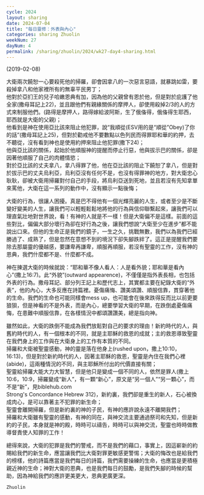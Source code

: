 ```yaml
---
cycle: 2024
layout: sharing
date: 2024-07-04
title: "每日靈修：外表與內心"
categories: sharing Zhuolin
weekNum: 27
dayNum: 4
permalink: /sharing/zhuolin/2024/wk27-day4-sharing.html
---
```


(2019-02-08)

大衛兩次饒恕一心要殺死他的掃羅，卻會因拿八的一次惡言惡語，就暴跳如雷，要殺掉拿八和他家裡所有的無辜平民男丁；    
他對於亞扪王的兒子哈嫩恩典有加，因為他的父親曾有恩於他，但是對於庇護了他全家(撒母耳記上22)，並且跟他們有親緣關係的摩押人，卻使用殺掉2/3的人的方式來制服他們。(路得是摩押人，路得嫁給波阿斯，生了俄俻得，俄俻得生耶西，耶西就是大衛的父親)；    
他看到是神在使用亞比該來阻止他犯罪，說“我順從(ESV用的是“順從”Obey)了你的話”(撒母耳記上25)，但對於勸戒他不要數點以色列民而得罪耶和華的約押，去不聽從，沒有看到神也是使用約押來阻止他犯罪(撒下24)；    
他與亞比該的關係，起始於他順服神的提醒而停止行惡，他與拔示巴的關係，卻是因著他順服了自己的肉體情慾；    
對於亞比該的丈夫拿八，拿八得罪了他，他在亞比該的阻止下饒恕了拿八，但是對於拔示巴的丈夫烏利亞，烏利亞沒有任何不是，也沒有得罪神的地方，對大衛忠心耿耿，卻被大衛用掃羅對付自己的手段，將烏利亞送到死地，並且若沒有先知拿單來罵他，大衛在這一系列的動作中，沒有顯示一點後悔；  

大衛的行為，很讓人困擾。真是巴不得他有一個光輝亮麗的人生，或者至少是不斷變好變美的人生，讓我們可以輕輕鬆鬆地將他的行為與信仰聯繫起來，讓我們可以理直氣壯地對世界說，看！有神的人就是不一樣！但是大衛偏不是這樣。前面的這些對比，偏偏大部分壞行為卻在好行為之後，讓我們想說“大衛至少在進步”都不能說出口來。但他的生命正是我們的鏡子，一生之久，挑戰無數，我們以為我們已經勝過了、成熟了，但是忽然在意想不到的境況下卻失腳跌絆了。這正是提醒我們要除去那屬靈的優越感，要謙卑再謙卑，順服再順服，若沒有聖靈的工作，沒有神的恩典，我們什麼都不是、什麼都不成。  

神在揀選大衛的時候就說：“耶和華不像人看人：人是看外貌；耶和華是看內心”(撒上16:7)。此“外貌”(outward appearence)，不僅僅是指外表長相，也包括外表的行為。撒母耳記、部分列王記上和歷代志上，其實都主要在紀錄大衛的“外表”，他的內心，大多反應在詩篇裡。憂傷痛悔、讚美頌讚、順服信靠，貫穿著他的生命。我們的生命也可能同樣會mess up，也可能會在後來跌得反而比以前更要狼狽，但是神看的不是外表，而是內心，總要學習大衛的早期，在跌倒處憂傷痛悔，在患難中順服信靠，在各樣情況中都頌讚讚美，總是指向神。  

雖然如此，大衛的跌倒不能成為我們放鬆對自己的要求的理由！新約時代的人，與舊約時代的人，有一個根本的不同，就是主耶穌的救恩的成就；主的救恩導致聖靈在我們身上的工作與在大衛身上的工作有本質的不同。    
掃羅和大衛被聖靈感動，神的靈是落在他身上(rushed upon，撒上10:10，16:13)，但是對於新約時代的人，因著主耶穌的救恩，聖靈是內住在我們心裡(abide)，這兩種情況的不同，與主耶穌所付出的代價直接有關；    
聖靈給掃羅大能大力大智慧，但是他只是變成一個不同的人，依然是罪人(撒上10:6，10:9，掃羅變成“新人”，有一顆“新心”，原文是“另一個人”“另一顆心”，而不是“新”，見biblehub.com    
Strong's Concordance Hebrew 312)，新約裏，我們卻是重生的新人，石心被換成肉心，是可以靠著主不犯罪的新生命；    
聖靈會離開掃羅，但是新約裏的神的子民，有神的應許說永遠不離開我們；    
掃羅和大衛雖有聖靈的感動，有神的同在，與神交流主要通過祭司和先知，但是新約的子民，本身就是神的殿，時時可以禱告，時時可以與神交流，聖靈也時時做教導督責使人知罪的工作！  

總得來說，大衛的犯罪是我們的警戒，而不是我們的藉口，事實上，因這嶄新的約賜給我們的新生命，應當讓我們比大衛對罪更敏感更警惕；大衛的悔改也是給我們的榜樣，他的詩篇應當是我們每日的詩篇，我們需要操練的生命，也應當是更積極親近神的生命；神對大衛的恩典，也是我們每日的鼓勵，是我們失腳的時候的幫助，因為神給我們的應許更美更大，恩典更廣更深。  

`Zhuolin`  
